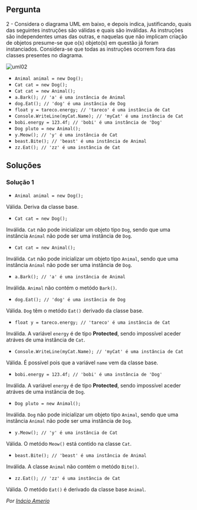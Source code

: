 ## Pergunta

2 - Considera o diagrama UML em baixo, e depois indica, justificando, quais das
seguintes instruções são válidas e quais são inválidas. As instruções são
independentes umas das outras, e naquelas que não implicam criação de objetos
presume-se que o(s) objeto(s) em questão já foram instanciados. Considera-se
que todas as instruções ocorrem fora das classes presentes no diagrama.

![uml02](../img/uml02.png)

* `Animal animal = new Dog();`
* `Cat cat = new Dog();`
* `Cat cat = new Animal();`
* `a.Bark(); // 'a' é uma instância de Animal`
* `dog.Eat(); // 'dog' é uma instância de Dog`
* `float y = tareco.energy; // 'tareco' é uma instância de Cat`
* `Console.WriteLine(myCat.Name); // 'myCat' é uma instância de Cat`
* `bobi.energy = 123.4f; // 'bobi' é uma instância de 'Dog'`
* `Dog pluto = new Animal();`
* `y.Meow(); // 'y' é uma instância de Cat`
* `beast.Bite(); // 'beast' é uma instância de Animal`
* `zz.Eat(); // 'zz' é uma instância de Cat`

## Soluções

### Solução 1

* `Animal animal = new Dog();`

Válida. Deriva da classe base.

* `Cat cat = new Dog();`

Inválida. `Cat` não pode inicializar um objeto tipo `Dog`, sendo que uma
instância `Animal` não pode ser uma instância de `Dog`.

* `Cat cat = new Animal();`

Inválida. `Cat` não pode inicializar um objeto tipo `Animal`, sendo que uma
instância `Animal` não pode ser uma instância de `Dog`.

* `a.Bark(); // 'a' é uma instância de Animal`

Inválida. `Animal` não contém o metódo `Bark()`.

* `dog.Eat(); // 'dog' é uma instância de Dog`

Válida. `Dog` têm o metódo `Eat()` derivado da classe base.

* `float y = tareco.energy; // 'tareco' é uma instância de Cat`

Inválida. A variável `energy` é de tipo **Protected**, sendo impossível aceder
atráves de uma instância de `Cat`.

* `Console.WriteLine(myCat.Name); // 'myCat' é uma instância de Cat`

Válida. É possível pois que a variável `name` vem da classe base.

* `bobi.energy = 123.4f; // 'bobi' é uma instância de 'Dog'`

Inválida. A variável `energy` é de tipo **Protected**, sendo impossível aceder
atráves de uma instância de `Dog`.

* `Dog pluto = new Animal();`

Inválida. `Dog` não pode inicializar um objeto tipo `Animal`, sendo que uma
instância `Animal` não pode ser uma instância de `Dog`.

* `y.Meow(); // 'y' é uma instância de Cat`

Válida. O metódo `Meow()` está contido na classe `Cat`.

* `beast.Bite(); // 'beast' é uma instância de Animal`

Inválida. A classe `Animal` não contém o metódo `Bite()`.

* `zz.Eat(); // 'zz' é uma instância de Cat`

Válida. O metódo `Eat()` é derivado da classe base `Animal`.

*Por [Inácio Amerio](https://github.com/FPTheFluffyPawed)*

